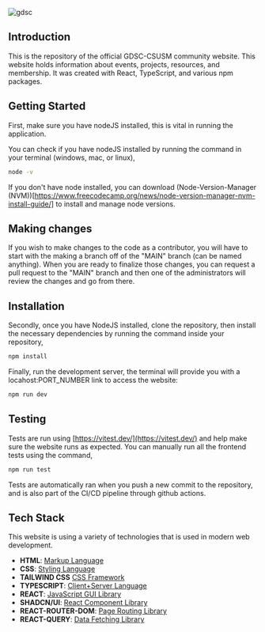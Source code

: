![gdsc](https://github.com/user-attachments/assets/5c3aa1c0-beed-4981-86d5-ec31304112fc)

## Introduction

This is the repository of the official GDSC-CSUSM community website. This website holds information about events, projects, resources, and membership. It was created with React, TypeScript, and various npm packages.

## Getting Started

First, make sure you have nodeJS installed, this is vital in running the application.

You can check if you have nodeJS installed by running the command in your terminal (windows, mac, or linux),

```bash
node -v
```

If you don't have node installed, you can download (Node-Version-Manager (NVM))[https://www.freecodecamp.org/news/node-version-manager-nvm-install-guide/] to install and manage node versions.

## Making changes

If you wish to make changes to the code as a contributor, you will have to start with the making a branch off of the "MAIN" branch (can be named anything). When you are ready to finalize those changes, you can request a pull request to the "MAIN" branch and then one of the administrators will review the changes and go from there.

## Installation

Secondly, once you have NodeJS installed, clone the repository, then install the necessary dependencies by running the command inside your repository,

```bash
npm install
```

Finally, run the development server, the terminal will provide you with a locahost:PORT_NUMBER link to access the website:

```bash
npm run dev
```

## Testing

Tests are run using [https://vitest.dev/](https://vitest.dev/) and help make sure the website runs as expected. You can manually run all the frontend tests using the command,

```bash
npm run test
```

Tests are automatically ran when you push a new commit to the repository, and is also part of the CI/CD pipeline through github actions.

## Tech Stack

This website is using a variety of technologies that is used in modern web development.

- **HTML**: [Markup Language](https://www.w3schools.com/html/)
- **CSS**: [Styling Language](https://www.w3schools.com/css/)
- **TAILWIND CSS** [CSS Framework](https://tailwindcss.com/)
- **TYPESCRIPT**: [Client+Server Language](https://www.typescriptlang.org/)
- **REACT**: [JavaScript GUI Library](https://react.dev/)
- **SHADCN/UI**: [React Component Library](https://ui.shadcn.com/)
- **REACT-ROUTER-DOM**: [Page Routing Library]()
- **REACT-QUERY**: [Data Fetching Library](https://tanstack.com/query/latest/docs/framework/react/overview)
